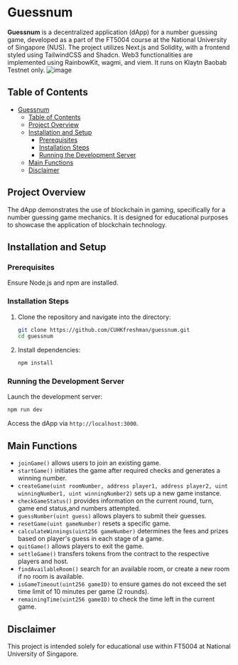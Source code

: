 # Guessnum

__Guessnum__ is a decentralized application (dApp) for a number guessing game, developed as a part of the FT5004 course at the National University of Singapore (NUS). The project utilizes Next.js and Solidity, with a frontend styled using TailwindCSS and Shadcn. Web3 functionalities are implemented using RainbowKit, wagmi, and viem. It runs on Klaytn Baobab Testnet only.
![image](https://github.com/CUHKfreshman/guessnum/assets/55826892/da60a8d8-98fc-4b26-87d8-ec17201f5dfa)

## Table of Contents

- [Guessnum](#guessnum)
  - [Table of Contents](#table-of-contents)
  - [Project Overview](#project-overview)
  - [Installation and Setup](#installation-and-setup)
    - [Prerequisites](#prerequisites)
    - [Installation Steps](#installation-steps)
    - [Running the Development Server](#running-the-development-server)
  - [Main Functions](#main-functions)
  - [Disclaimer](#disclaimer)

## Project Overview

The dApp demonstrates the use of blockchain in gaming, specifically for a number guessing game mechanics. It is designed for educational purposes to showcase the application of blockchain technology.

## Installation and Setup

### Prerequisites

Ensure Node.js and npm are installed.

### Installation Steps

1. Clone the repository and navigate into the directory:
   ```bash
   git clone https://github.com/CUHKfreshman/guessnum.git
   cd guessnum
   ```

2. Install dependencies:
   ```bash
   npm install
   ```

### Running the Development Server

Launch the development server:
```bash
npm run dev
```
Access the dApp via `http://localhost:3000`.

## Main Functions

- `joinGame()` allows users to join an existing game.
- `startGame()` initiates the game after required checks and generates a winning number.
- `createGame(uint roomNumber, address player1, address player2, uint winningNumber1, uint winningNumber2)` sets up a new game instance.
- `checkGameStatus()` provides information on the current round, turn, game end status,and numbers attempted.
- `guessNumber(uint guess)` allows players to submit their guesses.
- `resetGame(uint gameNumber)` resets a specific game.
- `calculateWinnings(uint256 gameNumber)` determines the fees and prizes based on player's guess in each stage of a game.
- `quitGame()` allows players to exit the game.
- `settleGame()` transfers tokens from the contract to the respective players and host.
- `findAvailableRoom()` search for an available room, or create a new room if no room is available.
- `isGameTimeout(uint256 gameID)` to ensure games do not exceed the set time limit of 10 minutes per game (2 rounds).
- `remainingTime(uint256 gameID)` to check the time left in the current game.

## Disclaimer

This project is intended solely for educational use within FT5004 at National University of Singapore.
